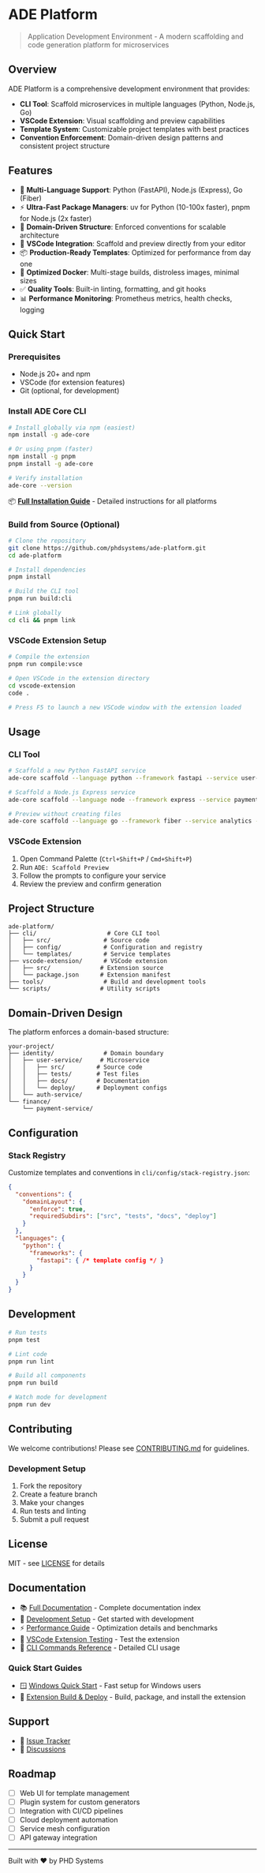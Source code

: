 # ADE Platform

> Application Development Environment - A modern scaffolding and code generation platform for microservices

## Overview

ADE Platform is a comprehensive development environment that provides:
- **CLI Tool**: Scaffold microservices in multiple languages (Python, Node.js, Go)
- **VSCode Extension**: Visual scaffolding and preview capabilities
- **Template System**: Customizable project templates with best practices
- **Convention Enforcement**: Domain-driven design patterns and consistent project structure

## Features

- 🚀 **Multi-Language Support**: Python (FastAPI), Node.js (Express), Go (Fiber)
- ⚡ **Ultra-Fast Package Managers**: uv for Python (10-100x faster), pnpm for Node.js (2x faster)
- 📁 **Domain-Driven Structure**: Enforced conventions for scalable architecture
- 🔧 **VSCode Integration**: Scaffold and preview directly from your editor
- 📦 **Production-Ready Templates**: Optimized for performance from day one
- 🐳 **Optimized Docker**: Multi-stage builds, distroless images, minimal sizes
- ✅ **Quality Tools**: Built-in linting, formatting, and git hooks
- 📊 **Performance Monitoring**: Prometheus metrics, health checks, logging

## Quick Start

### Prerequisites

- Node.js 20+ and npm
- VSCode (for extension features)
- Git (optional, for development)

### Install ADE Core CLI

```bash
# Install globally via npm (easiest)
npm install -g ade-core

# Or using pnpm (faster)
npm install -g pnpm
pnpm install -g ade-core

# Verify installation
ade-core --version
```

📦 **[Full Installation Guide](docs/guides/ade-core-installation.md)** - Detailed instructions for all platforms

### Build from Source (Optional)

```bash
# Clone the repository
git clone https://github.com/phdsystems/ade-platform.git
cd ade-platform

# Install dependencies
pnpm install

# Build the CLI tool
pnpm run build:cli

# Link globally
cd cli && pnpm link
```

### VSCode Extension Setup

```bash
# Compile the extension
pnpm run compile:vsce

# Open VSCode in the extension directory
cd vscode-extension
code .

# Press F5 to launch a new VSCode window with the extension loaded
```

## Usage

### CLI Tool

```bash
# Scaffold a new Python FastAPI service
ade-core scaffold --language python --framework fastapi --service user-api --domain identity

# Scaffold a Node.js Express service
ade-core scaffold --language node --framework express --service payment-api --domain finance

# Preview without creating files
ade-core scaffold --language go --framework fiber --service analytics --domain data --preview
```

### VSCode Extension

1. Open Command Palette (`Ctrl+Shift+P` / `Cmd+Shift+P`)
2. Run `ADE: Scaffold Preview`
3. Follow the prompts to configure your service
4. Review the preview and confirm generation

## Project Structure

```
ade-platform/
├── cli/                    # Core CLI tool
│   ├── src/               # Source code
│   ├── config/            # Configuration and registry
│   └── templates/         # Service templates
├── vscode-extension/      # VSCode extension
│   ├── src/              # Extension source
│   └── package.json      # Extension manifest
├── tools/                 # Build and development tools
└── scripts/              # Utility scripts
```

## Domain-Driven Design

The platform enforces a domain-based structure:

```
your-project/
├── identity/              # Domain boundary
│   ├── user-service/     # Microservice
│   │   ├── src/         # Source code
│   │   ├── tests/       # Test files
│   │   ├── docs/        # Documentation
│   │   └── deploy/      # Deployment configs
│   └── auth-service/
└── finance/
    └── payment-service/
```

## Configuration

### Stack Registry

Customize templates and conventions in `cli/config/stack-registry.json`:

```json
{
  "conventions": {
    "domainLayout": {
      "enforce": true,
      "requiredSubdirs": ["src", "tests", "docs", "deploy"]
    }
  },
  "languages": {
    "python": {
      "frameworks": {
        "fastapi": { /* template config */ }
      }
    }
  }
}
```

## Development

```bash
# Run tests
pnpm test

# Lint code
pnpm run lint

# Build all components
pnpm run build

# Watch mode for development
pnpm run dev
```

## Contributing

We welcome contributions! Please see [CONTRIBUTING.md](CONTRIBUTING.md) for guidelines.

### Development Setup

1. Fork the repository
2. Create a feature branch
3. Make your changes
4. Run tests and linting
5. Submit a pull request

## License

MIT - see [LICENSE](LICENSE) for details

## Documentation

- 📚 [Full Documentation](docs/README.md) - Complete documentation index
- 🚀 [Development Setup](docs/development/setup.md) - Get started with development
- ⚡ [Performance Guide](docs/performance.md) - Optimization details and benchmarks
- 🧪 [VSCode Extension Testing](docs/development/vscode-extension.md) - Test the extension
- 📝 [CLI Commands Reference](docs/api/cli-commands.md) - Detailed CLI usage

### Quick Start Guides

- 🪟 [Windows Quick Start](docs/guides/windows-quick-start.md) - Fast setup for Windows users
- 🔧 [Extension Build & Deploy](docs/guides/vscode-extension-deployment.md) - Build, package, and install the extension

## Support

- 🐛 [Issue Tracker](https://github.com/phdsystems/ade-platform/issues)
- 💬 [Discussions](https://github.com/phdsystems/ade-platform/discussions)

## Roadmap

- [ ] Web UI for template management
- [ ] Plugin system for custom generators
- [ ] Integration with CI/CD pipelines
- [ ] Cloud deployment automation
- [ ] Service mesh configuration
- [ ] API gateway integration

---

Built with ❤️ by PHD Systems